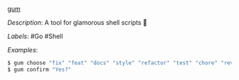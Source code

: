 [gum](https://github.com/charmbracelet/gum)

*Description*: A tool for glamorous shell scripts 🎀

*Labels*: #Go #Shell

*Examples*:

```bash
$ gum choose "fix" "feat" "docs" "style" "refactor" "test" "chore" "revert"
$ gum confirm "Yes?"
```
